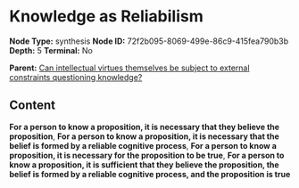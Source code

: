 # Knowledge as Reliabilism

**Node Type:** synthesis
**Node ID:** 72f2b095-8069-499e-86c9-415fea790b3b
**Depth:** 5
**Terminal:** No

**Parent:** [Can intellectual virtues themselves be subject to external constraints questioning knowledge?](can-intellectual-virtues-themselves-be-subject-to-external-constraints-questioning-knowledge-antithesis-4cf6efc5-6f1f-45d3-a93e-46fbd328f725.md)

## Content

**For a person to know a proposition, it is necessary that they believe the proposition**, **For a person to know a proposition, it is necessary that the belief is formed by a reliable cognitive process**, **For a person to know a proposition, it is necessary for the proposition to be true**, **For a person to know a proposition, it is sufficient that they believe the proposition, the belief is formed by a reliable cognitive process, and the proposition is true**
